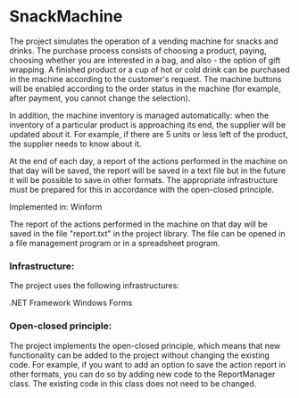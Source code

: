 # SnackMachine

The project simulates the operation of a vending machine for snacks and drinks. The purchase process consists of choosing a product, paying, choosing whether you are interested in a bag, and also - the option of gift wrapping. A finished product or a cup of hot or cold drink can be purchased in the machine according to the customer's request. The machine buttons will be enabled according to the order status in the machine (for example, after payment, you cannot change the selection).

In addition, the machine inventory is managed automatically: when the inventory of a particular product is approaching its end, the supplier will be updated about it. For example, if there are 5 units or less left of the product, the supplier needs to know about it.

At the end of each day, a report of the actions performed in the machine on that day will be saved, the report will be saved in a text file but in the future it will be possible to save in other formats. The appropriate infrastructure must be prepared for this in accordance with the open-closed principle.

Implemented in: Winform


The report of the actions performed in the machine on that day will be saved in the file "report.txt" in the project library. The file can be opened in a file management program or in a spreadsheet program.

### Infrastructure:

The project uses the following infrastructures:

.NET Framework
Windows Forms

### Open-closed principle:

The project implements the open-closed principle, which means that new functionality can be added to the project without changing the existing code. For example, if you want to add an option to save the action report in other formats, you can do so by adding new code to the ReportManager class. The existing code in this class does not need to be changed.


